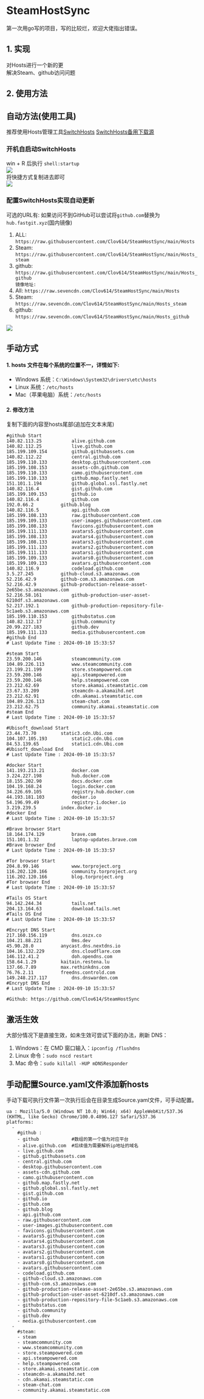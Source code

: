 # SteamHostSync
第一次用go写的项目，写的比较烂，欢迎大佬指出错误。

## 1. 实现
对Hosts进行一个新的更  
解决Steam、github访问问题

## 2. 使用方法
## 自动方法(使用工具)
推荐使用Hosts管理工具[SwitchHosts](https://github.com/oldj/SwitchHosts) 
[SwitchHosts备用下载源](https://nas.iaimi.info/s/nT5pb8jMQp32QwB)
### 开机自启动SwitchHosts
win + R 后执行 `shell:startup`    
![](/img/1.png)  
将快捷方式复制进去即可  
![](/img/2.png)  
### 配置SwitchHosts实现自动更新  
可选的URL有:
如果访问不到GitHub可以尝试将`github.com`替换为`hub.fastgit.xyz`(国内镜像)
1. ALL: `https://raw.githubusercontent.com/Clov614/SteamHostSync/main/Hosts`  
2. Steam: `https://raw.githubusercontent.com/Clov614/SteamHostSync/main/Hosts_steam`  
3. github: `https://raw.githubusercontent.com/Clov614/SteamHostSync/main/Hosts_github`    
`镜像地址:`
4. All: `https://raw.sevencdn.com/Clov614/SteamHostSync/main/Hosts`  
5. Steam: `https://raw.sevencdn.com/Clov614/SteamHostSync/main/Hosts_steam`  
6. github: `https://raw.sevencdn.com/Clov614/SteamHostSync/main/Hosts_github`  

![](/img/3.png)

## 手动方式
#### 1. hosts 文件在每个系统的位置不一，详情如下:
- Windows 系统：`C:\Windows\System32\drivers\etc\hosts`
- Linux 系统：`/etc/hosts`
- Mac（苹果电脑）系统：`/etc/hosts`

#### 2. 修改方法
复制下面的内容至hosts尾部(追加在文本末尾)

```
#github Start
140.82.113.25			alive.github.com
140.82.112.25			live.github.com
185.199.109.154			github.githubassets.com
140.82.112.22			central.github.com
185.199.110.133			desktop.githubusercontent.com
185.199.108.153			assets-cdn.github.com
185.199.110.133			camo.githubusercontent.com
185.199.110.133			github.map.fastly.net
151.101.1.194			github.global.ssl.fastly.net
140.82.116.4			gist.github.com
185.199.109.153			github.io
140.82.116.4			github.com
192.0.66.2			github.blog
140.82.116.5			api.github.com
185.199.108.133			raw.githubusercontent.com
185.199.109.133			user-images.githubusercontent.com
185.199.108.133			favicons.githubusercontent.com
185.199.111.133			avatars5.githubusercontent.com
185.199.108.133			avatars4.githubusercontent.com
185.199.108.133			avatars3.githubusercontent.com
185.199.111.133			avatars2.githubusercontent.com
185.199.111.133			avatars1.githubusercontent.com
185.199.109.133			avatars0.githubusercontent.com
185.199.109.133			avatars.githubusercontent.com
140.82.116.9			codeload.github.com
3.5.27.245			github-cloud.s3.amazonaws.com
52.216.42.9			github-com.s3.amazonaws.com
52.216.42.9			github-production-release-asset-2e65be.s3.amazonaws.com
52.216.58.161			github-production-user-asset-6210df.s3.amazonaws.com
52.217.192.1			github-production-repository-file-5c1aeb.s3.amazonaws.com
185.199.110.153			githubstatus.com
140.82.112.17			github.community
20.99.227.183			github.dev
185.199.111.133			media.githubusercontent.com
#github End
# Last Update Time : 2024-09-10 15:33:57 

#steam Start
23.59.200.146			steamcommunity.com
104.89.226.113			www.steamcommunity.com
23.199.21.199			store.steampowered.com
23.59.200.146			api.steampowered.com
23.59.200.146			help.steampowered.com
23.212.62.69			store.akamai.steamstatic.com
23.67.33.209			steamcdn-a.akamaihd.net
23.212.62.91			cdn.akamai.steamstatic.com
104.89.226.113			steam-chat.com
23.212.62.75			community.akamai.steamstatic.com
#steam End
# Last Update Time : 2024-09-10 15:33:57 

#Ubisoft_download Start
23.44.73.70			static3.cdn.Ubi.com
104.107.105.193			static2.cdn.Ubi.com
84.53.139.65			static1.cdn.Ubi.com
#Ubisoft_download End
# Last Update Time : 2024-09-10 15:33:57 

#docker Start
141.193.213.21			docker.com
3.224.227.198			hub.docker.com
18.155.202.90			docs.docker.com
104.19.168.24			login.docker.com
34.226.69.105			registry.hub.docker.com
44.193.181.103			docker.io
54.196.99.49			registry-1.docker.io
3.219.239.5			index.docker.io
#docker End
# Last Update Time : 2024-09-10 15:33:57 

#Brave browser Start
18.164.174.129			brave.com
151.101.1.32			laptop-updates.brave.com
#Brave browser End
# Last Update Time : 2024-09-10 15:33:57 

#Tor browser Start
204.8.99.146			www.torproject.org
116.202.120.166			community.torproject.org
116.202.120.166			blog.torproject.org
#Tor browser End
# Last Update Time : 2024-09-10 15:33:57 

#Tails OS Start
94.142.244.34			tails.net
204.13.164.63			download.tails.net
#Tails OS End
# Last Update Time : 2024-09-10 15:33:57 

#Encrypt DNS Start
217.160.156.119			dns.oszx.co
104.21.88.221			0ms.dev
45.90.28.0			anycast.dns.nextdns.io
104.16.132.229			dns.cloudflare.com
146.112.41.2			doh.opendns.com
158.64.1.29			kaitain.restena.lu
137.66.7.89			max.rethinkdns.com
76.76.2.11			freedns.controld.com
149.248.217.117			dns.dnswarden.com
#Encrypt DNS End
# Last Update Time : 2024-09-10 15:33:57 

#Github: https://github.com/Clov614/SteamHostSync

```

## 激活生效
大部分情况下是直接生效，如未生效可尝试下面的办法，刷新 DNS：
1. Windows：在 CMD 窗口输入：`ipconfig /flushdns`
2. Linux 命令：`sudo nscd restart`
3. Mac 命令：`sudo killall -HUP mDNSResponder`  

## 手动配置Source.yaml文件添加新hosts  
手动下载可执行文件第一次执行后会在目录生成Source.yaml文件，可手动配置。  

```
ua : Mozilla/5.0 (Windows NT 10.0; Win64; x64) AppleWebKit/537.36 (KHTML, like Gecko) Chrome/100.0.4896.127 Safari/537.36
platforms:
  -
    #github :
    - github            #数组的第一个值为对应平台
    - alive.github.com  #后续值为需要解析ip地址的域名
    - live.github.com
    - github.githubassets.com
    - central.github.com
    - desktop.githubusercontent.com
    - assets-cdn.github.com
    - camo.githubusercontent.com
    - github.map.fastly.net
    - github.global.ssl.fastly.net
    - gist.github.com
    - github.io
    - github.com
    - github.blog
    - api.github.com
    - raw.githubusercontent.com
    - user-images.githubusercontent.com
    - favicons.githubusercontent.com
    - avatars5.githubusercontent.com
    - avatars4.githubusercontent.com
    - avatars3.githubusercontent.com
    - avatars2.githubusercontent.com
    - avatars1.githubusercontent.com
    - avatars0.githubusercontent.com
    - avatars.githubusercontent.com
    - codeload.github.com
    - github-cloud.s3.amazonaws.com
    - github-com.s3.amazonaws.com
    - github-production-release-asset-2e65be.s3.amazonaws.com
    - github-production-user-asset-6210df.s3.amazonaws.com
    - github-production-repository-file-5c1aeb.s3.amazonaws.com
    - githubstatus.com
    - github.community
    - github.dev
    - media.githubusercontent.com
  -
    #steam:
    - steam
    - steamcommunity.com
    - www.steamcommunity.com
    - store.steampowered.com
    - api.steampowered.com
    - help.steampowered.com
    - store.akamai.steamstatic.com
    - steamcdn-a.akamaihd.net
    - cdn.akamai.steamstatic.com
    - steam-chat.com
    - community.akamai.steamstatic.com
```
